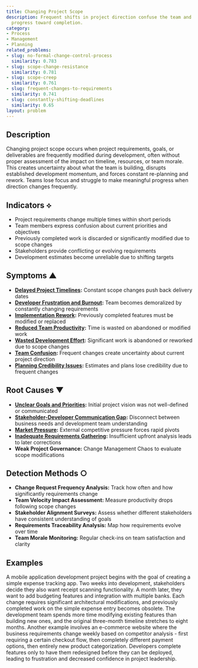 ```yaml
---
title: Changing Project Scope
description: Frequent shifts in project direction confuse the team and prevent steady
  progress toward completion.
category:
- Process
- Management
- Planning
related_problems:
- slug: no-formal-change-control-process
  similarity: 0.783
- slug: scope-change-resistance
  similarity: 0.781
- slug: scope-creep
  similarity: 0.761
- slug: frequent-changes-to-requirements
  similarity: 0.741
- slug: constantly-shifting-deadlines
  similarity: 0.65
layout: problem
---
```


## Description

Changing project scope occurs when project requirements, goals, or deliverables are frequently modified during development, often without proper assessment of the impact on timeline, resources, or team morale. This creates uncertainty about what the team is building, disrupts established development momentum, and forces constant re-planning and rework. Teams lose focus and struggle to make meaningful progress when direction changes frequently.

## Indicators ⟡

- Project requirements change multiple times within short periods
- Team members express confusion about current priorities and objectives
- Previously completed work is discarded or significantly modified due to scope changes
- Stakeholders provide conflicting or evolving requirements
- Development estimates become unreliable due to shifting targets

## Symptoms ▲

- **[Delayed Project Timelines](delayed-project-timelines.md):** Constant scope changes push back delivery dates
- **[Developer Frustration and Burnout](developer-frustration-and-burnout.md):** Team becomes demoralized by constantly changing requirements
- **[Implementation Rework](implementation-rework.md):** Previously completed features must be modified or replaced
- **[Reduced Team Productivity](reduced-team-productivity.md):** Time is wasted on abandoned or modified work
- **[Wasted Development Effort](wasted-development-effort.md):** Significant work is abandoned or reworked due to scope changes
- **[Team Confusion](team-confusion.md):** Frequent changes create uncertainty about current project direction
- **[Planning Credibility Issues](planning-credibility-issues.md):** Estimates and plans lose credibility due to frequent changes

## Root Causes ▼

- **[Unclear Goals and Priorities](unclear-goals-and-priorities.md):** Initial project vision was not well-defined or communicated
- **[Stakeholder-Developer Communication Gap](stakeholder-developer-communication-gap.md):** Disconnect between business needs and development team understanding
- **[Market Pressure](market-pressure.md):** External competitive pressure forces rapid pivots
- **[Inadequate Requirements Gathering](inadequate-requirements-gathering.md):** Insufficient upfront analysis leads to later corrections
- **Weak Project Governance:** Change Management Chaos to evaluate scope modifications

## Detection Methods ○

- **Change Request Frequency Analysis:** Track how often and how significantly requirements change
- **Team Velocity Impact Assessment:** Measure productivity drops following scope changes
- **Stakeholder Alignment Surveys:** Assess whether different stakeholders have consistent understanding of goals
- **Requirements Traceability Analysis:** Map how requirements evolve over time
- **Team Morale Monitoring:** Regular check-ins on team satisfaction and clarity

## Examples

A mobile application development project begins with the goal of creating a simple expense tracking app. Two weeks into development, stakeholders decide they also want receipt scanning functionality. A month later, they want to add budgeting features and integration with multiple banks. Each change requires significant architectural modifications, and previously completed work on the simple expense entry becomes obsolete. The development team spends more time modifying existing features than building new ones, and the original three-month timeline stretches to eight months. Another example involves an e-commerce website where the business requirements change weekly based on competitor analysis - first requiring a certain checkout flow, then completely different payment options, then entirely new product categorization. Developers complete features only to have them redesigned before they can be deployed, leading to frustration and decreased confidence in project leadership.